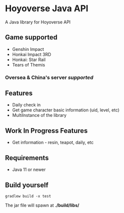 # Hoyoverse Java API

A Java library for Hoyoverse API

## Game supported
* Genshin Impact
* Honkai Impact 3RD
* Honkai: Star Rail
* Tears of Themis

### **Oversea & China's server** ***supported***

## Features
* Daily check in
* Get game character basic information (uid, level, etc)
* MultiInstance of the library

## Work In Progress Features
* Get information - resin, teapot, daily, etc

## Requirements
* Java 11 or newer

## Build yourself
```
gradlew build -x test
```
The jar file will spawn at **./build/libs/**